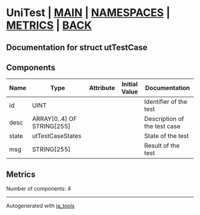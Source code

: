 # UniTest | [MAIN] | [NAMESPACES] | [METRICS] | [BACK]  

## Documentation for struct utTestCase  

## Components  

| Name | Type | Attribute | Initial Value | Documentation |
| ---- | ---- | --------- | ------------- | ------------- |
|id|UINT|||Identifier of the test|  
|desc|ARRAY[0..4] OF STRING[255]|||Description of the test case|  
|state|utTestCaseStates|||State of the test|  
|msg|STRING[255]|||Result of the test|  

## Metrics  

Number of components: 4  

---
Autogenerated with [ia_tools](https://github.com/tkucic/ia_tools)

[MAIN]: ../../../../index.md
[NAMESPACES]: ../../nsList.md
[METRICS]: ../../../metrics.md
[BACK]: ../nsMain.md
